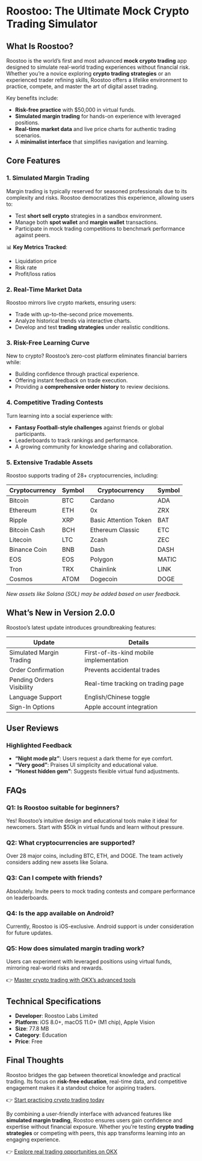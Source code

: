 # Roostoo: The Ultimate Mock Crypto Trading Simulator  

## What Is Roostoo?  

Roostoo is the world’s first and most advanced **mock crypto trading** app designed to simulate real-world trading experiences without financial risk. Whether you’re a novice exploring **crypto trading strategies** or an experienced trader refining skills, Roostoo offers a lifelike environment to practice, compete, and master the art of digital asset trading.  

Key benefits include:  
- **Risk-free practice** with $50,000 in virtual funds.  
- **Simulated margin trading** for hands-on experience with leveraged positions.  
- **Real-time market data** and live price charts for authentic trading scenarios.  
- A **minimalist interface** that simplifies navigation and learning.  

## Core Features  

### 1. Simulated Margin Trading  

Margin trading is typically reserved for seasoned professionals due to its complexity and risks. Roostoo democratizes this experience, allowing users to:  
- Test **short sell crypto** strategies in a sandbox environment.  
- Manage both **spot wallet** and **margin wallet** transactions.  
- Participate in mock trading competitions to benchmark performance against peers.  

📊 **Key Metrics Tracked**:  
- Liquidation price  
- Risk rate  
- Profit/loss ratios  

### 2. Real-Time Market Data  

Roostoo mirrors live crypto markets, ensuring users:  
- Trade with up-to-the-second price movements.  
- Analyze historical trends via interactive charts.  
- Develop and test **trading strategies** under realistic conditions.  

### 3. Risk-Free Learning Curve  

New to crypto? Roostoo’s zero-cost platform eliminates financial barriers while:  
- Building confidence through practical experience.  
- Offering instant feedback on trade execution.  
- Providing a **comprehensive order history** to review decisions.  

### 4. Competitive Trading Contests  

Turn learning into a social experience with:  
- **Fantasy Football-style challenges** against friends or global participants.  
- Leaderboards to track rankings and performance.  
- A growing community for knowledge sharing and collaboration.  

### 5. Extensive Tradable Assets  

Roostoo supports trading of 28+ cryptocurrencies, including:  

| **Cryptocurrency** | **Symbol** | **Cryptocurrency** | **Symbol** |  
|---------------------|------------|---------------------|------------|  
| Bitcoin             | BTC        | Cardano             | ADA        |  
| Ethereum            | ETH        | 0x                  | ZRX       |  
| Ripple              | XRP        | Basic Attention Token | BAT      |  
| Bitcoin Cash        | BCH        | Ethereum Classic    | ETC        |  
| Litecoin            | LTC        | Zcash               | ZEC        |  
| Binance Coin        | BNB        | Dash                | DASH       |  
| EOS                 | EOS        | Polygon             | MATIC      |  
| Tron                | TRX        | Chainlink           | LINK       |  
| Cosmos              | ATOM       | Dogecoin            | DOGE       |  

*New assets like Solana (SOL) may be added based on user feedback.*  

## What’s New in Version 2.0.0  

Roostoo’s latest update introduces groundbreaking features:  

| **Update**                | **Details**                          |  
|---------------------------|--------------------------------------|  
| Simulated Margin Trading  | First-of-its-kind mobile implementation|  
| Order Confirmation        | Prevents accidental trades           |  
| Pending Orders Visibility | Real-time tracking on trading page   |  
| Language Support          | English/Chinese toggle               |  
| Sign-In Options           | Apple account integration            |  

## User Reviews  

### Highlighted Feedback  
- **“Night mode plz”**: Users request a dark theme for eye comfort.  
- **“Very good”**: Praises UI simplicity and educational value.  
- **“Honest hidden gem”**: Suggests flexible virtual fund adjustments.  

## FAQs  

### Q1: Is Roostoo suitable for beginners?  
Yes! Roostoo’s intuitive design and educational tools make it ideal for newcomers. Start with $50k in virtual funds and learn without pressure.  

### Q2: What cryptocurrencies are supported?  
Over 28 major coins, including BTC, ETH, and DOGE. The team actively considers adding new assets like Solana.  

### Q3: Can I compete with friends?  
Absolutely. Invite peers to mock trading contests and compare performance on leaderboards.  

### Q4: Is the app available on Android?  
Currently, Roostoo is iOS-exclusive. Android support is under consideration for future updates.  

### Q5: How does simulated margin trading work?  
Users can experiment with leveraged positions using virtual funds, mirroring real-world risks and rewards.  

👉 [Master crypto trading with OKX’s advanced tools](https://bit.ly/okx-bonus)  

## Technical Specifications  

- **Developer**: Roostoo Labs Limited  
- **Platform**: iOS 8.0+, macOS 11.0+ (M1 chip), Apple Vision  
- **Size**: 77.8 MB  
- **Category**: Education  
- **Price**: Free  

## Final Thoughts  

Roostoo bridges the gap between theoretical knowledge and practical trading. Its focus on **risk-free education**, real-time data, and competitive engagement makes it a standout choice for aspiring traders.  

👉 [Start practicing crypto trading today](https://bit.ly/okx-bonus)  

By combining a user-friendly interface with advanced features like **simulated margin trading**, Roostoo ensures users gain confidence and expertise without financial exposure. Whether you’re testing **crypto trading strategies** or competing with peers, this app transforms learning into an engaging experience.  

👉 [Explore real trading opportunities on OKX](https://bit.ly/okx-bonus)